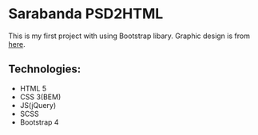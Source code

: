# Sarabanda PSD2HTML
This is my first project with using Bootstrap libary. Graphic design is from [here](https://symu.co/freebies/templates-4/sarabanda-psd-template/).
## Technologies:
  - HTML 5
  - CSS 3(BEM)
  - JS(jQuery)
  - SCSS
  - Bootstrap 4
